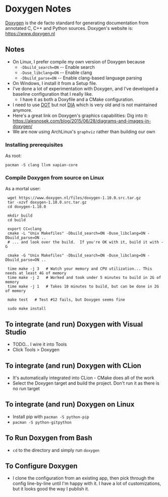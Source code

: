 Doxygen Notes
=============

[Doxygen] is the de facto standard for generating documentation from annotated
C, C++ and Python sources.  Doxygen's website is:  https://www.doxygen.nl

## Notes
- On Linux, I prefer compile my own version of Doxygen because
  - `-Dbuild_search=ON` -- Enable search
  - `-Duse_libclang=ON` -- Enable clang
  - `-Dbuild_parse=ON`  -- Enable clang-based language parsing
- On Windows, I install it from a Setup file.
- I've done a lot of experimentation with Doxygen, and I've developed a
  baseline configuration that I really like.
  - I have it as both a Doxyfile and a CMake configuration.
- I need to use [DOT](https://graphviz.org ) but
  not [DIA](http://dia-installer.de) which is very old and is not maintained
  anymore.
- Here's a great link on Doxygen's graphics capabilities:  Dig into it:
  https://alesnosek.com/blog/2015/06/28/diagrams-and-images-in-doxygen/
- We are now using ArchLinux's `graphviz` rather than building our own


### Installing prerequisites
As root:

    pacman -S clang llvm xapian-core


### Compile Doxygen from source on Linux
As a mortal user:

     wget https://www.doxygen.nl/files/doxygen-1.10.0.src.tar.gz
     tar -xzvf doxygen-1.10.0.src.tar.gz
     cd doxygen-1.10.0

     mkdir build
     cd build

     export CC=clang
     cmake -L "Unix Makefiles" -Dbuild_search=ON -Duse_libclang=ON -Dbuild_parse=ON ..
     # ... and look over the build.  If you're OK with it, build it with -G

     cmake -G "Unix Makefiles" -Dbuild_search=ON -Duse_libclang=ON -Dbuild_parse=ON ..

     time make -j 3   # Watch your memory and CPU utilization... This needs at least 4G of memory
     time make -j 2   # Worked and took under 5 minutes to build in 2G of memory
     time make -j 1   # Takes 10 minutes to build, but can be done in 2G of memory

     make test   # Test #12 fails, but Doxygen seems fine

     sudo make install


## To integrate (and run) Doxygen with Visual Studio
- TODO... I wire it into Tools
- Click Tools > Doxygen


## To integrate (and run) Doxygen with CLion
- It's automatically integrated into CLion - CMake does all of the work
- Select the Doxygen target and build the project.  Don't run it as there is no run target


## To integrate (and run) Doxygen on Linux
- Install pip with `pacman -S python-pip`
- `pacman -S python-gitpython`


## To Run Doxygen from Bash
- `cd` to the directory and simply run `doxygen`


## To Configure Doxygen
- I clone the configuration from an existing app, then pick through the config
  line-by-line until I'm happy with it.  I have a lot of customizations, but
  it looks good the way I publish it.


[Doxygen]:  https://www.doxygen.nl
[Graphviz]:  https://graphviz.org
